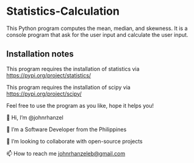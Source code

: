 # Statistics-Calculation

This Python program computes the mean, median, and skewness.
It is a console program that ask for the user input and calculate the user input.


Installation notes
----------------------------------------------------------------------------------
This program requires the installation of statistics via https://pypi.org/project/statistics/

This program requires the installation of scipy via https://pypi.org/project/scipy/

Feel free to use the program as you like, hope it helps you!

👋 Hi, I’m @johnrhanzel

👀 I’m a Software Developer from the Philippines

💞️ I’m looking to collaborate with open-source projects

📫 How to reach me johnrhanzeleb@gmail.com

